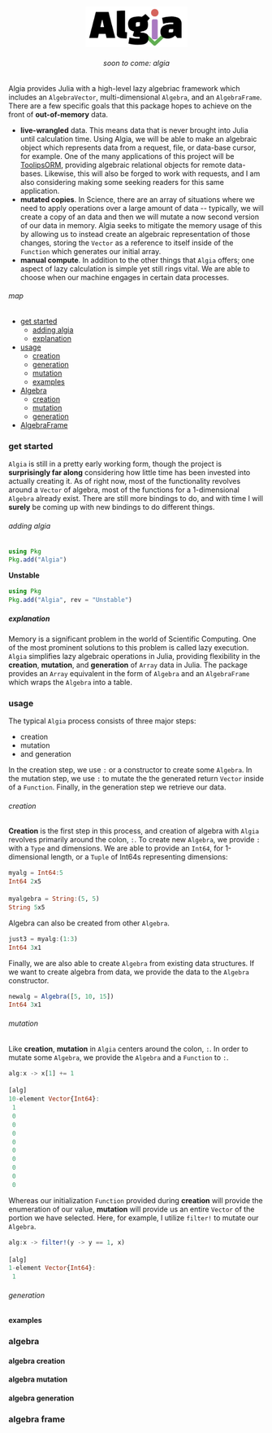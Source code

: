 <div align="center">
  <img src="https://github.com/ChifiSource/image_dump/blob/main/algia/Algia.png" width="200"></img>
  <h6>soon to come: algia</h6>
</div>

Algia provides Julia with a high-level lazy algebriac framework which includes an `AlgebraVector`, multi-dimensional `Algebra`, and an `AlgebraFrame`. There are a few specific goals that this package hopes to achieve on the front of **out-of-memory** data.
- **live-wrangled** data. This means data that is never brought into Julia until calculation time. Using Algia, we will be able to make an algebraic object which represents data from a request, file, or data-base cursor, for example. One of the many applications of this project will be [ToolipsORM](https://github.com/ChifiSource/ToolipsORM.jl), providing algebraic relational objects for remote data-bases. Likewise, this will also be forged to work with requests, and I am also considering making some seeking readers for this same application.
- **mutated copies**. In Science, there are an array of situations where we need to apply operations over a large amount of data -- typically, we will create a copy of an data and then we will mutate a now second version of our data in memory. Algia seeks to mitigate the memory usage of this by allowing us to instead create an algebraic representation of those changes, storing the `Vector` as a reference to itself inside of the `Function` which generates our initial array.
- **manual compute**. In addition to the other things that `Algia` offers; one aspect of lazy calculation is simple yet still rings vital. We are able to choose when our machine engages in certain data processes.

###### map
- [get started](#get-started)
  - [adding algia](#adding-algia)
  - [explanation](#explanation)
- [usage](#usage)
  - [creation](#creation)
  - [generation](#generation)
  - [mutation](#mutation)
  - [examples](#examples)
- [Algebra](#algebra)
  - [creation](#algebra-creation)
  - [mutation](#algebra-mutation)
  - [generation](#algebra-generation)
- [AlgebraFrame](#algebra-frame)
  
### get started
`Algia` is still in a pretty early working form, though the project is **surprisingly far along** considering how little time has been invested into actually creating it. As of right now, most of the functionality revolves around a `Vector` of algebra, most of the functions for a 1-dimensional `Algebra` already exist. There are still more bindings to do, and with time I will **surely** be coming up with new bindings to do different things.
###### adding algia
```julia
using Pkg
Pkg.add("Algia")
```
**Unstable**
```julia
using Pkg
Pkg.add("Algia", rev = "Unstable")
```
##### explanation
Memory is a significant problem in the world of Scientific Computing. One of the most prominent solutions to this problem is called lazy execution. `Algia` simplifies lazy algebraic operations in Julia, providing flexibility in the **creation**, **mutation**, and **generation** of `Array` data in Julia. The package provides an `Array` equivalent in the form of `Algebra` and an `AlgebraFrame` which wraps the `Algebra` into a table.
### usage
The typical `Algia` process consists of three major steps:
- creation
- mutation
- and generation

In the creation step, we use `:` or a constructor to create some `Algebra`. In the mutation step, we use `:` to mutate the the generated return `Vector` inside of a `Function`. Finally, in the generation step we retrieve our data.
###### creation
**Creation** is the first step in this process, and creation of algebra with `Algia` revolves primarily around the colon, `:`. To create new `Algebra`, we provide `:` with a `Type` and dimensions. We are able to provide an `Int64`, for 1-dimensional length, or a `Tuple` of Int64s representing dimensions:
```julia
myalg = Int64:5
Int64 2x5

myalgebra = String:(5, 5)
String 5x5
```
Algebra can also be created from other `Algebra`.
```julia
just3 = myalg:(1:3)
Int64 3x1
```
Finally, we are also able to create `Algebra` from existing data structures. If we want to create algebra from data, we provide the data to the `Algebra` constructor.
```julia
newalg = Algebra([5, 10, 15])
Int64 3x1
```
###### mutation
Like **creation**, **mutation** in `Algia` centers around the colon, `:`. In order to mutate some `Algebra`, we provide the `Algebra` and a `Function` to `:`.
```julia
alg:x -> x[1] += 1

[alg]
10-element Vector{Int64}:
 1
 0
 0
 0
 0
 0
 0
 0
 0
 0
```
Whereas our initialization `Function` provided during **creation** will provide the enumeration of our value, **mutation** will provide us an entire `Vector` of the portion we have selected. Here, for example, I utilize `filter!` to mutate our `Algebra`.
```julia
alg:x -> filter!(y -> y == 1, x)

[alg]
1-element Vector{Int64}:
 1
```
###### generation

#### examples

### algebra
#### algebra creation
#### algebra mutation
#### algebra generation
### algebra frame

